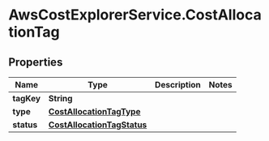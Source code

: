 # AwsCostExplorerService.CostAllocationTag

## Properties

Name | Type | Description | Notes
------------ | ------------- | ------------- | -------------
**tagKey** | **String** |  | 
**type** | [**CostAllocationTagType**](CostAllocationTagType.md) |  | 
**status** | [**CostAllocationTagStatus**](CostAllocationTagStatus.md) |  | 



